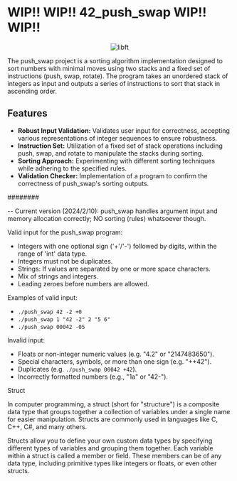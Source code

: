 # WIP!! WIP!! 42_push_swap WIP!! WIP!!

<p align="center">
    <img src="https://github.com/alx-sch/42_push_swap/assets/134595144/795f4f85-b51d-4a21-887a-fcd6369aaa2a"
      alt="libft" />
</p>

The push_swap project is a sorting algorithm implementation designed to sort numbers with minimal moves using two stacks and a fixed set of instructions (push, swap, rotate). The program takes an unordered stack of integers as input and outputs a series of instructions to sort that stack in ascending order.

## Features
- **Robust Input Validation:** Validates user input for correctness, accepting various representations of integer sequences to ensure robustness.
- **Instruction Set:** Utilization of a fixed set of stack operations including push, swap, and rotate to manipulate the stacks during sorting.
- **Sorting Approach:** Experimenting with different sorting techniques while adhering to the specified rules.
- **Validation Checker:** Implementation of a program to confirm the correctness of push_swap's sorting outputs.

########

-- Current version (2024/2/10): push_swap handles argument input and memory allocation correctly; NO sorting (rules) whatsoever though.

Valid input for the push_swap program:
-	Integers with one optional sign ('+'/'-') followed by digits, within the range of 'int' data type.
-	Integers must not be duplicates.
-	Strings: If values are separated by one or more space characters.
-	Mix of strings and integers.
-	Leading zeroes before numbers are allowed.

Examples of valid input:
-	`./push_swap 42 -2 +0`
-	`./push_swap 1 "42 -2" 2 "5 6"`
-	`./push_swap 00042 -05`

Invalid input:
-	Floats or non-integer numeric values (e.g. "4.2" or "2147483650").
-	Special characters, symbols, or more than one sign (e.g. "++42").
-	Duplicates (e.g. `./push_swap 00042 +42`).
-	Incorrectly formatted numbers (e.g., "1a" or "42-").

Struct

In computer programming, a struct (short for "structure") is a composite data type that groups together a collection of variables under a single name for easier manipulation. Structs are commonly used in languages like C, C++, C#, and many others.

Structs allow you to define your own custom data types by specifying different types of variables and grouping them together. Each variable within a struct is called a member or field. These members can be of any data type, including primitive types like integers or floats, or even other structs.
